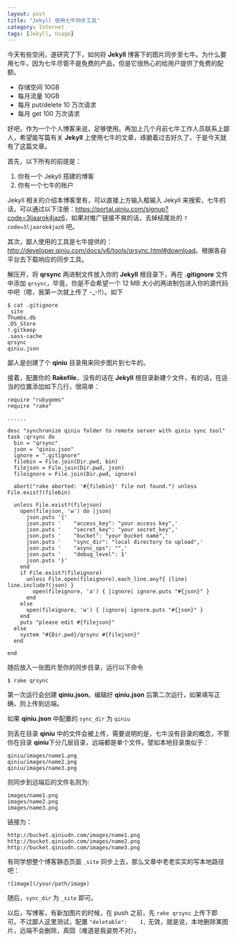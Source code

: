 ```yaml
---
layout: post
title: "Jekyll 使用七牛同步工具"
category: Internet
tags: [Jekyll, Usage]
---
```


今天有些空闲，遂研究了下，如何将 **Jekyll** 博客下的图片同步至七牛。为什么要用七牛，因为七牛尽管不是免费的产品，但是它很热心的给用户提供了免费的配额。

- 存储空间 10GB
- 每月流量 10GB
- 每月 put/delete 10 万次请求
- 每月 get 100 万次请求

<!-- more -->

好吧，作为一个个人博客来说，足够使用。再加上几个月前七牛工作人员联系上鄙人，希望能写篇有关 **Jekyll** 上使用七牛的文章，琢磨着过去好久了，于是今天就有了这篇文章。

首先，以下所有的前提是：

1. 你有一个 Jekyll 搭建的博客
2. 你有一个七牛的账户

Jekyll 相关的介绍本博客里有，可以直接上方输入框输入 Jekyll 来搜索，七牛的话，可以通过以下注册：<https://portal.qiniu.com/signup?code=3ljaarok4jaz6>，如果对推广链接不爽的话，去掉结尾处的 `?code=3ljaarok4jaz6` 吧。

其次，鄙人使用的工具是七牛提供的：<http://developer.qiniu.com/docs/v6/tools/qrsync.html#download>。根据各自平台去下载响应的同步工具。

解压开，将 **qrsync** 两进制文件放入你的 **Jekyll** 根目录下，再在 **.gitignore** 文件中添加 `qrsync`，毕竟，你是不会希望一个 12 MB 大小的两进制包进入你的源代码中吧（嗯，我第一次就上传了 -_-!!）。如下

    $ cat .gitignore
    _site
    Thumbs.db
    .DS_Store
    !.gitkeep
    .sass-cache
    qrsync
    qiniu.json

鄙人是创建了个 **qiniu** 目录用来同步图片到七牛的。

接着，配置你的 **Rakefile**，没有的话在 **Jekyll** 根目录新建个文件，有的话，在适当的位置添加如下几行，很简单：

    require "rubygems"
    require "rake"

    ......

    desc "synchronize qiniu folder to remote server with qiniu sync tool"
    task :qrsync do
      bin = "qrsync"
      json = "qiniu.json"
      ignore = ".gitignore"
      filebin = File.join(Dir.pwd, bin)
      filejson = File.join(Dir.pwd, json)
      fileignore = File.join(Dir.pwd, ignore)

      abort("rake aborted: '#{filebin}' file not found.") unless File.exist?(filebin)

      unless File.exist?(filejson)
        open(filejson, 'w') do |json|
          json.puts '{'
          json.puts '    "access_key": "your access key",'
          json.puts '    "secret_key": "your secret_key",'
          json.puts '    "bucket": "your bucket name",'
          json.puts '    "sync_dir": "local directory to upload",'
          json.puts '    "async_ops": "",'
          json.puts '    "debug_level": 1'
          json.puts '}'
        end
        if File.exist?(fileignore)
          unless File.open(fileignore).each_line.any?{ |line| line.include?(json) }
            open(fileignore, 'a') { |ignore| ignore.puts "#{json}" }
          end
        else
          open(fileignore, 'w') { |ignore| ignore.puts "#{json}" }
        end
        puts "please edit #{filejson}"
      else
        system "#{Dir.pwd}/qrsync #{filejson}"
      end

    end

随后放入一张图片至你的同步目录，运行以下命令

    $ rake qrsync

第一次运行会创建 **qiniu.json**。编辑好 **qiniu.json** 后第二次运行，如果填写正确，则上传到远端。

如果 **qiniu.json** 中配置的 `sync_dir` 为 `qiniu`

则丢在目录 **qiniu** 中的文件会被上传，需要说明的是，七牛没有目录的概念，不管你在目录 **qiniu**下分几层目录，远端都是单个文件。譬如本地目录类似于：

    qiniu/images/name1.png
    qiniu/images/name2.png
    qiniu/images/name3.png

则同步到远端后的文件名则为:

    images/name1.png
    images/name2.png
    images/name3.png

链接为：

    http://bucket.qiniudn.com/images/name1.png
    http://bucket.qiniudn.com/images/name2.png
    http://bucket.qiniudn.com/images/name3.png

有同学想整个博客静态页面 `_site` 同步上去，那么文章中老老实实的写本地路径吧：

    ![image](/your/path/image)

随后，`sync_dir` 为 `_site` 即可。

以后，写博客，有新加图片的时候，在 push 之前，先 `rake qrsync` 上传下即可。不过鄙人这里测试，配置 `"deletable":    1,` 无效，就是说，本地删除某图片，远端不会删除，真囧（难道是我姿势不对）。
